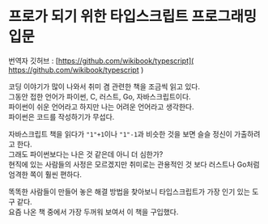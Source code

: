 # 프로가 되기 위한 타입스크립트 프로그래밍 입문

번역자 깃허브 : [https://github.com/wikibook/typescript]( <https://github.com/wikibook/typescript> )  

코딩 이야기가 많이 나와서 취미 겸 관련한 책을 조금씩 읽고 있다.  
그동안 접한 언어가 파이썬, C, 러스트, Go, 자바스크립트이다.  
파이썬이 쉬운 언어라고 하지만 나는 어려운 언어라고 생각한다.  
파이썬은 코드를 작성하기가 무섭다.

자바스크립트 책을 읽다가 `"1"+1`이나 `"1"-1`과 비슷한 것을 보면 슬슬 정신이 가출하려고 한다.  
그래도 파이썬보다는 나은 것 같은데 아니 더 심한가?    
현직에 있는 사람들의 사정은 모르겠지만 취미로는 관용적인 것 보다 러스트나 Go처럼 엄격한 쪽이 훨씬 편하다.  

똑똑한 사람들이 만들어 놓은 해결 방법을 찾아보니 타입스크립트가 가장 인기 있는 도구 같다.  
요즘 나온 책 중에서 가장 두꺼워 보여서 이 책을 구입했다.
